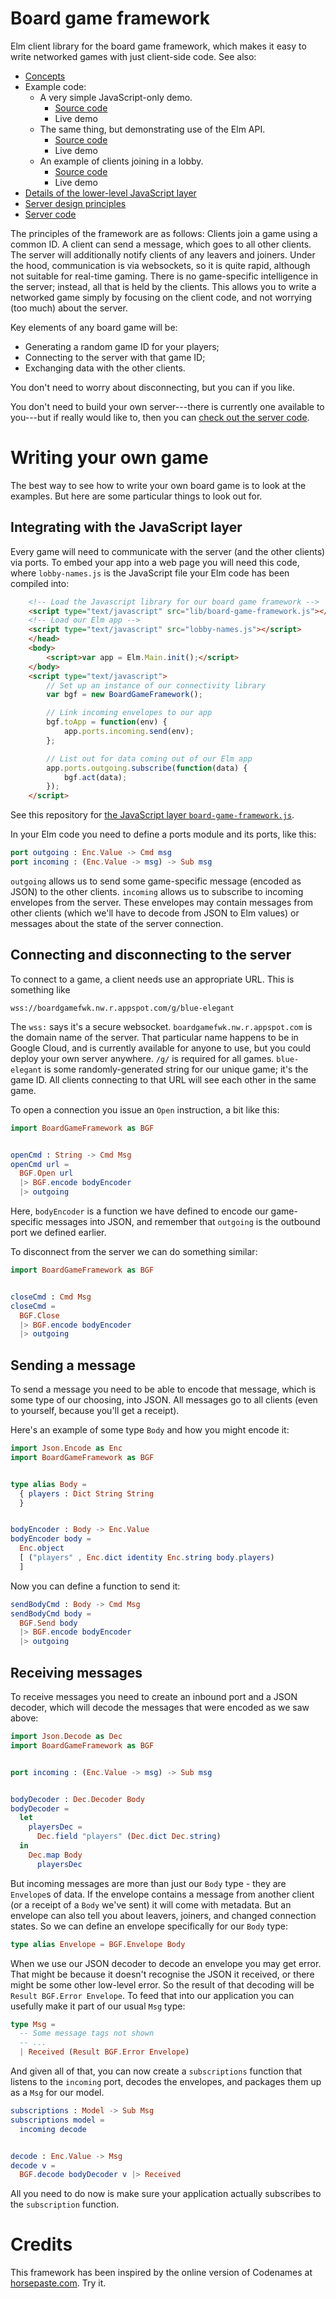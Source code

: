 # Board game framework

Elm client library for the board game framework, which makes it
easy to write networked games with just client-side code. See also:
* [Concepts](docs/concepts.md)
* Example code:
  * A very simple JavaScript-only demo.
    * [Source code](https://github.com/niksilver/board-game-framework/tree/master/examples/simple-data-demo)
    * Live demo
  * The same thing, but demonstrating use of the Elm API.
    * [Source code](https://github.com/niksilver/board-game-framework/tree/master/examples/simple-data-demo)
    * Live demo
  * An example of clients joining in a lobby.
    * [Source code](https://github.com/niksilver/board-game-framework/tree/master/examples/lobby-names-demo)
    * Live demo
* [Details of the lower-level JavaScript layer](docs/javascript.md)
* [Server design principles](docs/server.md)
* [Server code](https://github.com/niksilver/board-game-framework-server/)

The principles of the framework are as follows:
Clients join a game using a common ID.
A client can send a message, which goes to all other clients.
The server will additionally notify clients of any leavers and joiners.
Under the hood, communication is via websockets, so it is quite rapid,
although not suitable for real-time gaming.
There is no game-specific intelligence in the server;
instead, all that is held by the clients.
This allows you to write a networked game simply by focusing on the
client code, and not worrying (too much) about the server.

Key elements of any board game will be:
* Generating a random game ID for your players;
* Connecting to the server with that game ID;
* Exchanging data with the other clients.

You don't need to worry about disconnecting, but you can if you like.

You don't need to build your own server---there is currently one
available to you---but if really would like to, then you can
[check out the server
code](https://github.com/niksilver/board-game-framework-server).

# Writing your own game

The best way to see how to write your own board game is to look at the
examples. But here are some particular things to look out for.

## Integrating with the JavaScript layer

Every game will need to communicate with the server (and the other clients)
via ports. To embed your app into a web page you will need this code, where
`lobby-names.js` is the JavaScript file your Elm code has been compiled into:

```html
    <!-- Load the Javascript library for our board game framework -->
    <script type="text/javascript" src="lib/board-game-framework.js"></script>
    <!-- Load our Elm app -->
    <script type="text/javascript" src="lobby-names.js"></script>
    </head>
    <body>
        <script>var app = Elm.Main.init();</script>
    </body>
    <script type="text/javascript">
        // Set up an instance of our connectivity library
        var bgf = new BoardGameFramework();

        // Link incoming envelopes to our app
        bgf.toApp = function(env) {
            app.ports.incoming.send(env);
        };

        // List out for data coming out of our Elm app
        app.ports.outgoing.subscribe(function(data) {
            bgf.act(data);
        });
    </script>
```
See this repository for
[the JavaScript layer `board-game-framework.js`](https://github.com/niksilver/board-game-framework/tree/master/examples/simple-data-demo/lib).

In your Elm code you need to define a ports module and its ports, like this:

```elm
port outgoing : Enc.Value -> Cmd msg
port incoming : (Enc.Value -> msg) -> Sub msg
```

`outgoing` allows us to send some game-specific message (encoded as JSON)
to the other clients. `incoming` allows us to subscribe to incoming
envelopes from the server. These envelopes may contain messages
from other clients (which we'll have to decode from JSON to Elm values)
or messages about the state of the server connection.

## Connecting and disconnecting to the server

To connect to a game, a client needs use an appropriate URL. This is
something like

```
wss://boardgamefwk.nw.r.appspot.com/g/blue-elegant
```

The `wss:` says it's a secure websocket. `boardgamefwk.nw.r.appspot.com`
is the domain name of the server. That
particular name happens to be in Google Cloud,
and is currently available for anyone to use, but you could deploy your own
server anywhere. `/g/` is required for all games. `blue-elegant` is
some randomly-generated string for our unique game; it's the game ID.
All clients connecting to that URL will see each other in the same game.

To open a connection you issue an `Open` instruction, a bit like this:

```elm
import BoardGameFramework as BGF


openCmd : String -> Cmd Msg
openCmd url =
  BGF.Open url
  |> BGF.encode bodyEncoder
  |> outgoing
```

Here, `bodyEncoder` is a function we have defined to encode our
game-specific messages into JSON, and remember that `outgoing`
is the outbound port we defined earlier.

To disconnect from the server we can do something similar:

```elm
import BoardGameFramework as BGF


closeCmd : Cmd Msg
closeCmd =
  BGF.Close
  |> BGF.encode bodyEncoder
  |> outgoing
```

## Sending a message

To send a message you need to be able to encode
that message, which is some type of our choosing, into JSON.
All messages go to all clients (even to yourself, because
you'll get a receipt).

Here's an example of some type `Body` and how you might encode it:

```elm
import Json.Encode as Enc
import BoardGameFramework as BGF


type alias Body =
  { players : Dict String String
  }


bodyEncoder : Body -> Enc.Value
bodyEncoder body =
  Enc.object
  [ ("players" , Enc.dict identity Enc.string body.players)
  ]
```

Now you can define a function to send it:

```elm
sendBodyCmd : Body -> Cmd Msg
sendBodyCmd body =
  BGF.Send body
  |> BGF.encode bodyEncoder
  |> outgoing
```

## Receiving messages

To receive messages you need to create an inbound port and a JSON
decoder, which will decode the messages that were encoded as we saw
above:


```elm
import Json.Decode as Dec
import BoardGameFramework as BGF


port incoming : (Enc.Value -> msg) -> Sub msg


bodyDecoder : Dec.Decoder Body
bodyDecoder =
  let
    playersDec =
      Dec.field "players" (Dec.dict Dec.string)
  in
    Dec.map Body
      playersDec
```

But incoming messages are more than just our `Body` type - they are
`Envelope`s of data. If the envelope contains a message from another
client (or a receipt of a `Body` we've sent) it will come with metadata.
But an envelope can also tell you about leavers, joiners, and
changed connection states. So we can define an envelope specifically for
our `Body` type:

```elm
type alias Envelope = BGF.Envelope Body
```

When we use our JSON decoder to decode an envelope you may get error.
That might be because it doesn't recognise the JSON it received, or there
might be some other low-level error. So the result of that decoding
will be `Result BGF.Error Envelope`. To feed that into our application
you can usefully make it part of our usual `Msg` type:


```elm
type Msg =
  -- Some message tags not shown
  -- ...
  | Received (Result BGF.Error Envelope)
```

And given all of that, you can now create a `subscriptions` function
that listens to the `incoming` port, decodes the envelopes, and packages
them up as a `Msg` for our model.

```elm
subscriptions : Model -> Sub Msg
subscriptions model =
  incoming decode


decode : Enc.Value -> Msg
decode v =
  BGF.decode bodyDecoder v |> Received
```
All you need to do now is make sure your application actually subscribes
to the `subscription` function.

# Credits

This framework has been inspired by the online version of
Codenames at [horsepaste.com](https://www.horsepaste.com/). Try it.
